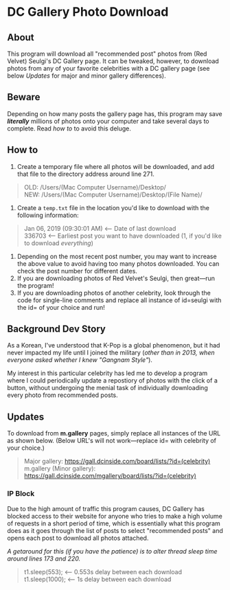 # DC Gallery Photo Download

## About
This program will download all "recommended post" photos from (Red Velvet) Seulgi's DC Gallery page. It can be tweaked, however, to download photos from any of your favorite celebrities with a DC gallery page (see below *Updates* for major and minor gallery differences).

## Beware
Depending on how many posts the gallery page has, this program may save _**literally**_ millions of photos onto your computer and take several days to complete. Read *how to* to avoid this deluge.

## How to
1. Create a temporary file where all photos will be downloaded, and add that file to the directory address around line 271.
> OLD: /Users/(Mac Computer Username)/Desktop/ <br/>
> NEW: /Users/(Mac Computer Username)/Desktop/(File Name)/
1. Create a `temp.txt` file in the location you'd like to download with the following information:
> Jan 06, 2019 (09:30:01 AM) <-- Date of last download <br/>
> 336703 <-- Earliest post you want to have downloaded (1, if you'd like to download *everything*)
1. Depending on the most recent post number, you may want to increase the above value to avoid having too many photos downloaded. You can check the post number for different dates.
1. If you are downloading photos of Red Velvet's Seulgi, then great—run the program!
1. If you are downloading photos of another celebrity, look through the code for single-line comments and replace all instance of id=seulgi with the id= of your choice and run!

## Background Dev Story
As a Korean, I've understood that K-Pop is a global phenomenon, but it had never impacted my life until I joined the military (*other than in 2013, when everyone asked whether I knew "Gangnam Style"*).

My interest in this particular celebrity has led me to develop a program where I could periodically update a repostiory of photos with the click of a button, without undergoing the menial task of individually downloading every photo from recommended posts.

## Updates
To download from **m.gallery** pages, simply replace all instances of the URL as shown below. (Below URL's will not work—replace id= with celebrity of your choice.)

> Major gallery: https://gall.dcinside.com/board/lists/?id=(celebrity) <br/>
> m.gallery (Minor gallery): https://gall.dcinside.com/mgallery/board/lists/?id=(celebrity)

### IP Block
Due to the high amount of traffic this program causes, DC Gallery has blocked access to their website for anyone who tries to make a high volume of requests in a short period of time, which is essentially what this program does as it goes through the list of posts to select "recommended posts" and opens each post to download all photos attached.

*A getaround for this (if you have the patience) is to alter thread sleep time around lines 173 and 220.*
> t1.sleep(553); <-- 0.553s delay between each download <br/>
> t1.sleep(1000); <-- 1s delay between each download
